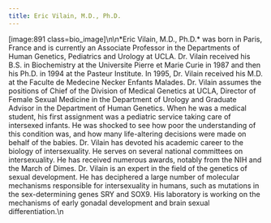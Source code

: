 ```yaml
---
title: Eric Vilain, M.D., Ph.D.
---
```


[image:891 class=bio_image]\n\n\*Eric Vilain, M.D., Ph.D.\* was born in Paris, France and is currently an Associate Professor in the Departments of Human Genetics, Pediatrics and Urology at <span class="caps">UCLA</span>. Dr. Vilain received his B.S. in Biochemistry at the Universite Pierre et Marie Curie in 1987 and then his Ph.D. in 1994 at the Pasteur Institute. In 1995, Dr. Vilain received his M.D. at the Faculte de Medecine Necker Enfants Malades. Dr. Vilain assumes the positions of Chief of the Division of Medical Genetics at <span class="caps">UCLA</span>, Director of Female Sexual Medicine in the Department of Urology and Graduate Advisor in the Department of Human Genetics. When he was a medical student, his first assignment was a pediatric service taking care of intersexed infants. He was shocked to see how poor the understanding of this condition was, and how many life-altering decisions were made on behalf of the babies. Dr. Vilain has devoted his academic career to the biology of intersexuality. He serves on several national committees on intersexuality. He has received numerous awards, notably from the <span class="caps">NIH</span> and the March of Dimes. Dr. Vilain is an expert in the field of the genetics of sexual development. He has deciphered a large number of molecular mechanisms responsible for intersexuality in humans, such as mutations in the sex-determining genes <span class="caps">SRY</span> and SOX9. His laboratory is working on the mechanisms of early gonadal development and brain sexual differentiation.\n